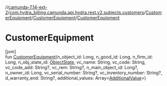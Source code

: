 //[camunda-7.14-ext-2](../../../../index.md)/[com.hydra_billing.camunda.api.hydra.rest.v2.subjects.customers](../../index.md)/[CustomerEquipment](../index.md)/[CustomerEquipment](index.md)/[CustomerEquipment](-customer-equipment.md)

# CustomerEquipment

[jvm]\
fun [CustomerEquipment](-customer-equipment.md)(n_object_id: Long, n_good_id: Long, n_firm_id: Long, n_obj_state_id: [ObjectState](../../../com.hydra_billing.camunda.api.hydra.common_types/-object-state/index.md), vc_name: String, vc_code: String, vc_code_add: String?, vc_rem: String?, n_main_object_id: Long?, n_owner_id: Long, vc_serial_number: String?, vc_inventory_number: String?, d_warranty_end: String?, additional_values: Array<[AdditionalValue](../../../com.hydra_billing.camunda.api.hydra.common_types/-additional-value/index.md)>)

